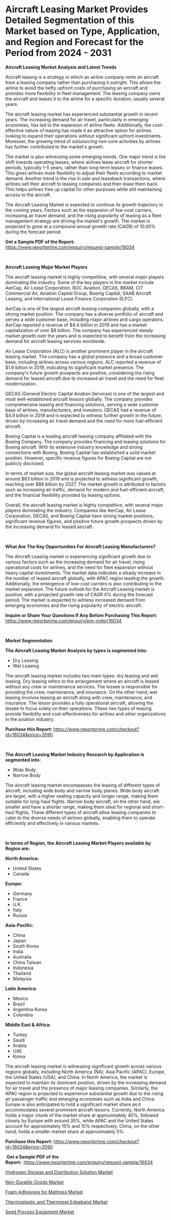 <p><h1>Aircraft Leasing Market Provides Detailed Segmentation of this Market based on Type, Application, and Region and Forecast for the Period from 2024 - 2031</h1></p><p><strong>Aircraft Leasing Market Analysis and Latest Trends</strong></p>
<p><p>Aircraft leasing is a strategy in which an airline company rents an aircraft from a leasing company rather than purchasing it outright. This allows the airline to avoid the hefty upfront costs of purchasing an aircraft and provides more flexibility in fleet management. The leasing company owns the aircraft and leases it to the airline for a specific duration, usually several years.</p><p>The aircraft leasing market has experienced substantial growth in recent years. The increasing demand for air travel, particularly in emerging economies, has led to the expansion of airline fleets. Additionally, the cost-effective nature of leasing has made it an attractive option for airlines looking to expand their operations without significant upfront investments. Moreover, the growing trend of outsourcing non-core activities by airlines has further contributed to the market's growth.</p><p>The market is also witnessing some emerging trends. One major trend is the shift towards operating leases, where airlines lease aircraft for shorter periods, typically 1-5 years, rather than long-term leases or finance leases. This gives airlines more flexibility to adjust their fleets according to market demand. Another trend is the rise in sale and leaseback transactions, where airlines sell their aircraft to leasing companies and then lease them back. This helps airlines free up capital for other purposes while still maintaining access to the aircraft.</p><p>The Aircraft Leasing Market is expected to continue its growth trajectory in the coming years. Factors such as the expansion of low-cost carriers, increasing air travel demand, and the rising popularity of leasing as a fleet management strategy are driving the market's growth. The market is projected to grow at a compound annual growth rate (CAGR) of 10.00% during the forecast period.</p></p>
<p><strong>Get a Sample PDF of the Report:&nbsp;</strong> <a href="https://www.reportprime.com/enquiry/request-sample/16034">https://www.reportprime.com/enquiry/request-sample/16034</a></p>
<p>&nbsp;</p>
<p><strong>Aircraft Leasing Major Market Players</strong></p>
<p><p>The aircraft leasing market is highly competitive, with several major players dominating the industry. Some of the key players in the market include AerCap, Air Lease Corporation, BOC Aviation, GECAS, BBAM, CIT Commercial Air, Aviation Capital Group, Boeing Capital, SAAB Aircraft Leasing, and International Lease Finance Corporation (ILFC).</p><p>AerCap is one of the largest aircraft leasing companies globally, with a strong market position. The company has a diverse portfolio of aircraft and serves a wide customer base, including major airlines and cargo operators. AerCap reported a revenue of $4.4 billion in 2019 and has a market capitalization of over $8 billion. The company has experienced steady market growth over the years and is expected to benefit from the increasing demand for aircraft leasing services worldwide.</p><p>Air Lease Corporation (ALC) is another prominent player in the aircraft leasing market. The company has a global presence and a broad customer base, including airlines across various regions. ALC reported a revenue of $1.9 billion in 2019, indicating its significant market presence. The company's future growth prospects are positive, considering the rising demand for leased aircraft due to increased air travel and the need for fleet modernization.</p><p>GECAS (General Electric Capital Aviation Services) is one of the largest and most well-established aircraft lessors globally. The company provides comprehensive leasing and financing solutions, serving a wide customer base of airlines, manufacturers, and investors. GECAS had a revenue of $4.9 billion in 2019 and is expected to witness further growth in the future, driven by increasing air travel demand and the need for more fuel-efficient aircraft.</p><p>Boeing Capital is a leading aircraft leasing company affiliated with the Boeing Company. The company provides financing and leasing solutions for Boeing aircraft. With its extensive industry knowledge and strong connections with Boeing, Boeing Capital has established a solid market position. However, specific revenue figures for Boeing Capital are not publicly disclosed.</p><p>In terms of market size, the global aircraft leasing market was valued at around $63 billion in 2019 and is projected to witness significant growth, reaching over $86 billion by 2027. The market growth is attributed to factors such as increasing air traffic, demand for modern and fuel-efficient aircraft, and the financial flexibility provided by leasing options.</p><p>Overall, the aircraft leasing market is highly competitive, with several major players dominating the industry. Companies like AerCap, Air Lease Corporation, GECAS, and Boeing Capital have strong market positions, significant revenue figures, and positive future growth prospects driven by the increasing demand for leased aircraft.</p></p>
<p>&nbsp;</p>
<p><strong>What Are The Key Opportunities For Aircraft Leasing Manufacturers?</strong></p>
<p><p>The Aircraft Leasing market is experiencing significant growth due to various factors such as the increasing demand for air travel, rising operational costs for airlines, and the need for fleet expansion without heavy capital investments. The market data indicates a steady increase in the number of leased aircraft globally, with APAC region leading the growth. Additionally, the emergence of low-cost carriers is also contributing to the market expansion. The future outlook for the Aircraft Leasing market is positive, with a projected growth rate of CAGR X% during the forecast period. The market is expected to witness increased demand from emerging economies and the rising popularity of electric aircraft.</p></p>
<p><strong>Inquire or Share Your Questions If Any Before Purchasing This Report:</strong> <a href="https://www.reportprime.com/enquiry/pre-order/16034">https://www.reportprime.com/enquiry/pre-order/16034</a></p>
<p>&nbsp;</p>
<p><strong>Market Segmentation</strong></p>
<p><strong>The Aircraft Leasing Market Analysis by types is segmented into:</strong></p>
<p><ul><li>Dry Leasing</li><li>Wet Leasing</li></ul></p>
<p><p>The aircraft leasing market includes two main types: dry leasing and wet leasing. Dry leasing refers to the arrangement where an aircraft is leased without any crew or maintenance services. The lessee is responsible for providing the crew, maintenance, and insurance. On the other hand, wet leasing involves leasing an aircraft along with crew, maintenance, and insurance. The lessor provides a fully operational aircraft, allowing the lessee to focus solely on their operations. These two types of leasing provide flexibility and cost-effectiveness for airlines and other organizations in the aviation industry.</p></p>
<p><strong>Purchase this Report:&nbsp;</strong><a href="https://www.reportprime.com/checkout?id=16034&price=3590">https://www.reportprime.com/checkout?id=16034&price=3590</a></p>
<p>&nbsp;</p>
<p><strong>The Aircraft Leasing Market Industry Research by Application is segmented into:</strong></p>
<p><ul><li>Wide Body</li><li>Narrow Body</li></ul></p>
<p><p>The aircraft leasing market encompasses the leasing of different types of aircraft, including wide body and narrow body planes. Wide body aircraft are larger, with a higher seating capacity and longer range, making them suitable for long-haul flights. Narrow body aircraft, on the other hand, are smaller and have a shorter range, making them ideal for regional and short-haul flights. These different types of aircraft allow leasing companies to cater to the diverse needs of airlines globally, enabling them to operate efficiently and effectively in various markets.</p></p>
<p>&nbsp;</p>
<p><strong>In terms of Region, the Aircraft Leasing Market Players available by Region are:</strong></p>
<p>
    <p> <strong> North America: </strong>
        <ul>
            <li>United States</li>
            <li>Canada</li>
        </ul>
        </p> 
    <p> <strong> Europe: </strong>
        <ul>
            <li>Germany</li>
            <li>France</li>
            <li>U.K.</li>
            <li>Italy</li>
            <li>Russia</li>
        </ul>
        </p> 
    <p> <strong> Asia-Pacific: </strong>
        <ul>
            <li>China</li>
            <li>Japan</li>
            <li>South Korea</li>
            <li>India</li>
            <li>Australia</li>
            <li>China Taiwan</li>
            <li>Indonesia</li>
            <li>Thailand</li>
            <li>Malaysia</li>
        </ul>
        </p> 
    <p> <strong> Latin America: </strong>
        <ul>
            <li>Mexico</li>
            <li>Brazil</li>
            <li>Argentina Korea</li>
            <li>Colombia</li>
        </ul>
        </p> 
    <p> <strong> Middle East & Africa: </strong>
        <ul>
            <li>Turkey</li>
            <li>Saudi</li>
            <li>Arabia</li>
            <li>UAE</li>
            <li>Korea</li>
        </ul>
    </p>
    </p>
<p><p>The aircraft leasing market is witnessing significant growth across various regions globally, including North America (NA), Asia Pacific (APAC), Europe, the United States (USA), and China. In North America, the market is expected to maintain its dominant position, driven by the increasing demand for air travel and the presence of major leasing companies. Similarly, the APAC region is projected to experience substantial growth due to the rising air passenger traffic and emerging economies such as India and China. Europe is also anticipated to hold a significant market share as it accommodates several prominent aircraft lessors. Currently, North America holds a major chunk of the market share at approximately 40%, followed closely by Europe with around 35%, while APAC and the United States account for approximately 15% and 10% respectively. China, on the other hand, holds a smaller market share at approximately 5%.</p></p>
<p><strong>Purchase this Report: </strong><a href="https://www.reportprime.com/checkout?id=16034&price=3590">https://www.reportprime.com/checkout?id=16034&price=3590</a></p>
<p>&nbsp;<strong>Get a Sample PDF of the Report:&nbsp;&nbsp;</strong><a href="https://www.reportprime.com/enquiry/request-sample/16034">https://www.reportprime.com/enquiry/request-sample/16034</a></p>
<p><strong></strong></p>
<p><p><a href="https://medium.com/@linabernier/hydrogen-storage-and-distribution-solution-market-the-key-to-successful-business-strategy-forecast-37bb89bffec3">Hydrogen Storage and Distribution Solution Market</a></p><p><a href="https://medium.com/@linabernier/non-durable-goods-market-the-key-to-successful-business-strategy-forecast-till-2031-a0240c96a062">Non-Durable Goods Market</a></p><p><a href="https://medium.com/@linabernier/foam-adhesives-for-mattress-market-exploring-market-share-market-trends-and-future-growth-7a0950992015">Foam Adhesives for Mattress Market</a></p><p><a href="https://medium.com/@linabernier/thermoplastic-and-thermoset-edgeband-market-comprehensive-assessment-by-type-application-and-469766a825af">Thermoplastic and Thermoset Edgeband Market</a></p><p><a href="https://medium.com/@linabernier/seed-process-equipment-market-analysis-and-sze-forecasted-for-period-from-2024-to-2031-4d743ad00711">Seed Process Equipment Market</a></p></p>